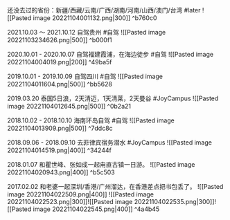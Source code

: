 还没去过的省份：新疆/西藏/云南/广西/湖南/河南/山西/澳门/台湾 #later
![[Pasted image 20221104001132.png|300]] ^b760c0

2021.10.03 ～ 2021.10.12 自驾贵州 #自驾
![[Pasted image 20221103234626.png|500]] ^b000f1

2020.10.01 - 2020.10.07 自驾福建霞浦，在海边徒步 #自驾 
![[Pasted image 20221104004019.png|200]] ^49ba5f

2019.10.01 - 2019.10.09 自驾四川 #自驾 
![[Pasted image 20221104011604.png|500]] ^bb5628

2019.03.20 泰国5日浪，2天清迈，1天清莱，2天曼谷 #JoyCampus
![[Pasted image 20221104012645.png|500]] ^0b2a21

2018.10.02 - 2018.10.10 海南环岛自驾 #自驾 
![[Pasted image 20221104013909.png|500]] ^7ddc8c

2018.09.06 - 2018.09.10 去菲律宾宿务潜水 #JoyCampus 
![[Pasted image 20221104014519.png|400]] ^34244f

2018.01.07 和瞿世峰、张如成一起甪直古镇一日游。 
![[Pasted image 20221104020943.png|400]] ^b5c503


2017.02.02 和老婆一起深圳/香港/广州溜达，在香港差点把书包丢了。
![[Pasted image 20221104022509.png|400]]
![[Pasted image 20221104022523.png|300]]![[Pasted image 20221104022535.png|300]]![[Pasted image 20221104022545.png|400]] ^4a4b45
